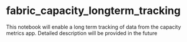 # fabric_capacity_longterm_tracking
This notebook will enable a long term tracking of data from the capacity metrics app.
Detailed description will be provided in the future
